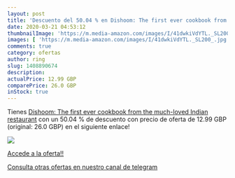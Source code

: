 ```yaml
---
layout: post
title: 'Descuento del 50.04 % en Dishoom: The first ever cookbook from th'
date: 2020-03-21 04:53:12
thumbnailImage: 'https://m.media-amazon.com/images/I/41dwkiVdYTL._SL200_.jpg'
images: [ 'https://m.media-amazon.com/images/I/41dwkiVdYTL._SL200_.jpg' ]
comments: true
category: ofertas
author: ring
slug: 1408890674
description:
actualPrice: 12.99 GBP
comparePrice: 26.0 GBP
inStock: true
---
```


Tienes [Dishoom: The first ever cookbook from the much-loved Indian restaurant](https://www.amazon.com/dp/1408890674/?tag=redken08-20) con un 50.04 % de descuento con precio de oferta de 12.99 GBP (original: 26.0 GBP) en el siguiente enlace!

[![](https://m.media-amazon.com/images/I/41dwkiVdYTL._SL200_.jpg)](https://www.amazon.com/dp/1408890674/?tag=redken08-20)

[Accede a la oferta!!](https://www.amazon.com/dp/1408890674/?tag=redken08-20)

[Consulta otras ofertas en nuestro canal de telegram](https://t.me/s/ofertas25)
